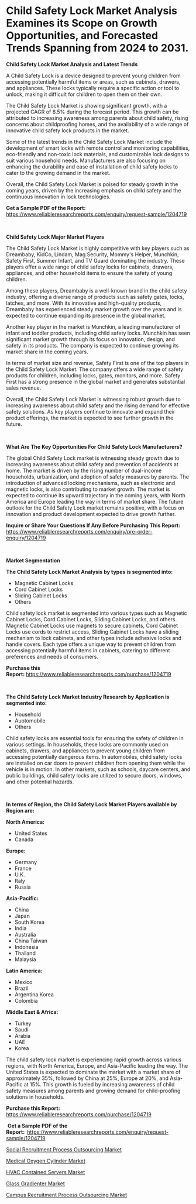 <p><h1>Child Safety Lock Market Analysis Examines its Scope on Growth Opportunities, and Forecasted Trends Spanning from 2024 to 2031.</h1></p><p><strong>Child Safety Lock Market Analysis and Latest Trends</strong></p>
<p><p>A Child Safety Lock is a device designed to prevent young children from accessing potentially harmful items or areas, such as cabinets, drawers, and appliances. These locks typically require a specific action or tool to unlock, making it difficult for children to open them on their own.</p><p>The Child Safety Lock Market is showing significant growth, with a projected CAGR of 8.5% during the forecast period. This growth can be attributed to increasing awareness among parents about child safety, rising concerns about childproofing homes, and the availability of a wide range of innovative child safety lock products in the market.</p><p>Some of the latest trends in the Child Safety Lock Market include the development of smart locks with remote control and monitoring capabilities, eco-friendly and non-toxic lock materials, and customizable lock designs to suit various household needs. Manufacturers are also focusing on enhancing the durability and ease of installation of child safety locks to cater to the growing demand in the market.</p><p>Overall, the Child Safety Lock Market is poised for steady growth in the coming years, driven by the increasing emphasis on child safety and the continuous innovation in lock technologies.</p></p>
<p><strong>Get a Sample PDF of the Report:&nbsp;</strong> <a href="https://www.reliableresearchreports.com/enquiry/request-sample/1204719">https://www.reliableresearchreports.com/enquiry/request-sample/1204719</a></p>
<p>&nbsp;</p>
<p><strong>Child Safety Lock Major Market Players</strong></p>
<p><p>The Child Safety Lock Market is highly competitive with key players such as Dreambaby, KidCo, Lindam, Mag Security, Mommy's Helper, Munchkin, Safety First, Summer Infant, and TV Guard dominating the industry. These players offer a wide range of child safety locks for cabinets, drawers, appliances, and other household items to ensure the safety of young children.</p><p>Among these players, Dreambaby is a well-known brand in the child safety industry, offering a diverse range of products such as safety gates, locks, latches, and more. With its innovative and high-quality products, Dreambaby has experienced steady market growth over the years and is expected to continue expanding its presence in the global market.</p><p>Another key player in the market is Munchkin, a leading manufacturer of infant and toddler products, including child safety locks. Munchkin has seen significant market growth through its focus on innovation, design, and safety in its products. The company is expected to continue growing its market share in the coming years.</p><p>In terms of market size and revenue, Safety First is one of the top players in the Child Safety Lock Market. The company offers a wide range of safety products for children, including locks, gates, monitors, and more. Safety First has a strong presence in the global market and generates substantial sales revenue.</p><p>Overall, the Child Safety Lock Market is witnessing robust growth due to increasing awareness about child safety and the rising demand for effective safety solutions. As key players continue to innovate and expand their product offerings, the market is expected to see further growth in the future.</p></p>
<p>&nbsp;</p>
<p><strong>What Are The Key Opportunities For Child Safety Lock Manufacturers?</strong></p>
<p><p>The global Child Safety Lock market is witnessing steady growth due to increasing awareness about child safety and prevention of accidents at home. The market is driven by the rising number of dual-income households, urbanization, and adoption of safety measures by parents. The introduction of advanced locking mechanisms, such as electronic and magnetic locks, is also contributing to market growth. The market is expected to continue its upward trajectory in the coming years, with North America and Europe leading the way in terms of market share. The future outlook for the Child Safety Lock market remains positive, with a focus on innovation and product development expected to drive growth further.</p></p>
<p><strong>Inquire or Share Your Questions If Any Before Purchasing This Report:</strong> <a href="https://www.reliableresearchreports.com/enquiry/pre-order-enquiry/1204719">https://www.reliableresearchreports.com/enquiry/pre-order-enquiry/1204719</a></p>
<p>&nbsp;</p>
<p><strong>Market Segmentation</strong></p>
<p><strong>The Child Safety Lock Market Analysis by types is segmented into:</strong></p>
<p><ul><li>Magnetic Cabinet Locks</li><li>Cord Cabinet Locks</li><li>Sliding Cabinet Locks</li><li>Others</li></ul></p>
<p><p>Child safety lock market is segmented into various types such as Magnetic Cabinet Locks, Cord Cabinet Locks, Sliding Cabinet Locks, and others. Magnetic Cabinet Locks use magnets to secure cabinets, Cord Cabinet Locks use cords to restrict access, Sliding Cabinet Locks have a sliding mechanism to lock cabinets, and other types include adhesive locks and handle covers. Each type offers a unique way to prevent children from accessing potentially harmful items in cabinets, catering to different preferences and needs of consumers.</p></p>
<p><strong>Purchase this Report:&nbsp;</strong><a href="https://www.reliableresearchreports.com/purchase/1204719">https://www.reliableresearchreports.com/purchase/1204719</a></p>
<p>&nbsp;</p>
<p><strong>The Child Safety Lock Market Industry Research by Application is segmented into:</strong></p>
<p><ul><li>Household</li><li>Auotomobile</li><li>Others</li></ul></p>
<p><p>Child safety locks are essential tools for ensuring the safety of children in various settings. In households, these locks are commonly used on cabinets, drawers, and appliances to prevent young children from accessing potentially dangerous items. In automobiles, child safety locks are installed on car doors to prevent children from opening them while the vehicle is in motion. In other markets, such as schools, daycare centers, and public buildings, child safety locks are utilized to secure doors, windows, and other potential hazards.</p></p>
<p>&nbsp;</p>
<p><strong>In terms of Region, the Child Safety Lock Market Players available by Region are:</strong></p>
<p>
    <p> <strong> North America: </strong>
        <ul>
            <li>United States</li>
            <li>Canada</li>
        </ul>
        </p> 
    <p> <strong> Europe: </strong>
        <ul>
            <li>Germany</li>
            <li>France</li>
            <li>U.K.</li>
            <li>Italy</li>
            <li>Russia</li>
        </ul>
        </p> 
    <p> <strong> Asia-Pacific: </strong>
        <ul>
            <li>China</li>
            <li>Japan</li>
            <li>South Korea</li>
            <li>India</li>
            <li>Australia</li>
            <li>China Taiwan</li>
            <li>Indonesia</li>
            <li>Thailand</li>
            <li>Malaysia</li>
        </ul>
        </p> 
    <p> <strong> Latin America: </strong>
        <ul>
            <li>Mexico</li>
            <li>Brazil</li>
            <li>Argentina Korea</li>
            <li>Colombia</li>
        </ul>
        </p> 
    <p> <strong> Middle East & Africa: </strong>
        <ul>
            <li>Turkey</li>
            <li>Saudi</li>
            <li>Arabia</li>
            <li>UAE</li>
            <li>Korea</li>
        </ul>
    </p>
    </p>
<p><p>The child safety lock market is experiencing rapid growth across various regions, with North America, Europe, and Asia-Pacific leading the way. The United States is expected to dominate the market with a market share of approximately 35%, followed by China at 25%, Europe at 20%, and Asia-Pacific at 15%. This growth is fueled by increasing awareness of child safety measures among parents and growing demand for child-proofing solutions in households.</p></p>
<p><strong>Purchase this Report: </strong><a href="https://www.reliableresearchreports.com/purchase/1204719">https://www.reliableresearchreports.com/purchase/1204719</a></p>
<p>&nbsp;<strong>Get a Sample PDF of the Report:&nbsp;&nbsp;</strong><a href="https://www.reliableresearchreports.com/enquiry/request-sample/1204719">https://www.reliableresearchreports.com/enquiry/request-sample/1204719</a></p>
<p><strong></strong></p>
<p><p><a href="https://issuu.com/reportprime-2/docs/social-recruitment-process-outsourcing-market-size">Social Recruitment Process Outsourcing Market</a></p><p><a href="https://medium.com/@williambatz35/medical-oxygen-cylinder-market-trends-forecast-and-competitive-analysis-to-2031-fb6394587f13">Medical Oxygen Cylinder Market</a></p><p><a href="https://github.com/antony131rp/Market-Research-Report-List-2/blob/main/hvac-contained-servers-market.md">HVAC Contained Servers Market</a></p><p><a href="https://github.com/ChiragRP21/Market-Research-Report-List-3/blob/main/glass-gradienter-market.md">Glass Gradienter Market</a></p><p><a href="https://issuu.com/reportprime-2/docs/campus-recruitment-process-outsourcing-market-size">Campus Recruitment Process Outsourcing Market</a></p></p>